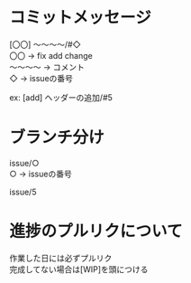 # コミットメッセージ
[〇〇] 〜〜〜〜/#◇  
〇〇 → fix add change  
〜〜〜〜 → コメント  
◇ → issueの番号

ex: [add] ヘッダーの追加/#5
# ブランチ分け
issue/○  
○ → issueの番号

issue/5

# 進捗のプルリクについて
作業した日には必ずプルリク  
完成してない場合は[WIP]を頭につける

